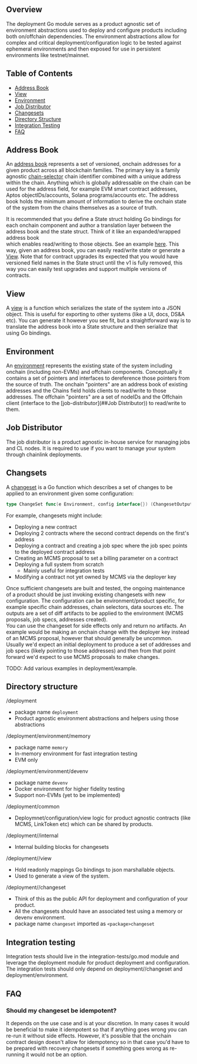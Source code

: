 ## Overview
The deployment Go module serves as a product agnostic set of environment
abstractions used to deploy and configure products including both on/offchain
dependencies. The environment abstractions allow for complex and critical
deployment/configuration logic to be tested against ephemeral environments
and then exposed for use in persistent environments like testnet/mainnet.

## Table of Contents
- [Address Book](##Address-Book)
- [View](##View)
- [Environment](##Environment)
- [Job Distributor](##Job-Distributor)
- [Changesets](##Changesets)
- [Directory Structure](##Directory-Structure)
- [Integration Testing](##Integration-Testing)
- [FAQ](##FAQ)

## Address Book
An [address book](https://github.com/smartcontractkit/chainlink/blob/develop/deployment/address_book.go#L79) represents
a set of versioned, onchain addresses for a given product across all blockchain families. The primary key 
is a family agnostic [chain-selector](https://github.com/smartcontractkit/chain-selectors) chain identifier combined with a unique 
address within the chain. Anything which is globally addressable on the chain can be used for the address field, for example
EVM smart contract addresses, Aptos objectIDs/accounts, Solana programs/accounts etc. 
The address book holds the minimum amount of information to derive the onchain state of the system from 
the chains themselves as a source of truth.  

It is recommended that you define a State struct holding Go bindings for each onchain component and author a
translation layer between the address book and the state struct. Think of it like an expanded/wrapped address book  
which enables read/writing to those objects. See an example [here](https://github.com/smartcontractkit/chainlink/blob/develop/deployment/ccip/state.go#L205).
This way, given an address book, you can easily read/write state or generate a [View](##View).
Note that for contract upgrades its expected that you would have versioned field names in the State struct until the v1 is fully removed, this
way you can easily test upgrades and support multiple versions of contracts. 

## View
A [view](https://github.com/smartcontractkit/chainlink/blob/develop/deployment/changeset.go#L35) is a function which
serializes the state of the system into a JSON object. This is useful for exporting to other systems (like a UI, docs, DS&A etc).
You can generate it however you see fit, but a straightforward way is to translate
the address book into a State structure and then serialize that using Go bindings. 

## Environment
An [environment](https://github.com/smartcontractkit/chainlink/blob/develop/deployment/environment.go#L71) represents
the existing state of the system including onchain (including non-EVMs) and offchain components. Conceptually it contains
a set of pointers and interfaces to dereference those pointers from the source of truth.
The onchain "pointers" are an address book of existing addresses and the Chains field holds
clients to read/write to those addresses. The offchain "pointers" are a set of nodeIDs and 
the Offchain client (interface to the [job-distributor](##Job Distributor)) to read/write to them.

## Job Distributor
The job distributor is a product agnostic in-house service for 
managing jobs and CL nodes. It is required to use if you want to 
manage your system through chainlink deployments.

## Changsets
A [changeset](https://github.com/smartcontractkit/chainlink/blob/develop/deployment/changeset.go#L21) is a 
Go function which describes a set of changes to be applied to an environment given some configuration:
```go
type ChangeSet func(e Environment, config interface{}) (ChangesetOutput, error)
```
For example, changesets might include:
- Deploying a new contract
- Deploying 2 contracts where the second contract depends on the first's address
- Deploying a contract and creating a job spec where the job spec points to the deployed contract address
- Creating an MCMS proposal to set a billing parameter on a contract 
- Deploying a full system from scratch
  - Mainly useful for integration tests
- Modifying a contract not yet owned by MCMS via the deployer key
 
Once sufficient changesets are built and tested, the ongoing maintenance
of a product should be just invoking existing changesets with new configuration.
The configuration can be environment/product specific, for example
specific chain addresses, chain selectors, data sources etc. The outputs are 
a set of diff artifacts to be applied to the environment (MCMS proposals, job specs, addresses created).  
You can use the changeset for side effects only and return no artifacts.
An example would be making an onchain change with the deployer key instead of an MCMS proposal, 
however that should generally be uncommon. Usually we'd expect an initial deployment to produce
a set of addresses and job specs (likely pointing to those addresses) and then from that point forward
we'd expect to use MCMS proposals to make changes. 

TODO: Add various examples in deployment/example.

## Directory structure

/deployment
- package name `deployment`
- Product agnostic environment abstractions and helpers using those
  abstractions

/deployment/environment/memory
- package name `memory`
- In-memory environment for fast integration testing
- EVM only

/deployment/environment/devenv
- package name `devenv`
- Docker environment for higher fidelity testing
- Support non-EVMs (yet to be implemented)

/deployment/common
- Deploymnet/configuration/view logic for product agnostic
contracts (like MCMS, LinkToken etc) which can be shared
by products.

/deployment/<product>/internal
- Internal building blocks for changesets  

/deployment/<product>/view
- Hold readonly mappings Go bindings to json marshallable objects. 
- Used to generate a view of the system.

/deployment/<product>/changeset
- Think of this as the public API for deployment and configuration
of your product. 
- All the changesets should have an associated test using a memory or devenv
environment.
- package name `changeset` imported as `<package>changeset`
 
## Integration testing
Integration tests should live in the integration-tests/go.mod module and leverage
the deployment module for product deployment and configuration. The integration tests
should only depend on deployment/<product>/changeset and deployment/environment. 

## FAQ
### Should my changeset be idempotent? 
It depends on the use case and is at your discretion. In many cases
it would be beneficial to make it idempotent so that if anything goes wrong
you can re-run it without side effects. However, it's possible that the onchain contract
design doesn't allow for idempotency so in that case you'd have to be prepared
with recovery changesets if something goes wrong as re-running it would not be an option.
